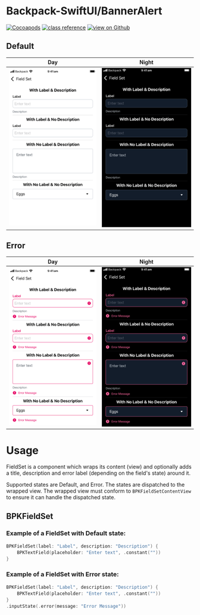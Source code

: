 #  Backpack-SwiftUI/BannerAlert

[![Cocoapods](https://img.shields.io/cocoapods/v/Backpack-SwiftUI.svg?style=flat)](hhttps://cocoapods.org/pods/Backpack-SwiftUI)
[![class reference](https://img.shields.io/badge/Class%20reference-iOS-blue)](https://backpack.github.io/ios/versions/latest/swiftui/Structs/BPKFieldSet.html)
[![view on Github](https://img.shields.io/badge/Source%20code-GitHub-lightgrey)](https://github.com/Skyscanner/backpack-ios/tree/main/Backpack-SwiftUI/BPKFieldSet)

## Default

| Day | Night |
| --- | --- |
| <img src="https://raw.githubusercontent.com/Skyscanner/backpack-ios/main/screenshots/iPhone-swiftui_field-set___default_lm.png" alt="" width="375" /> |<img src="https://raw.githubusercontent.com/Skyscanner/backpack-ios/main/screenshots/iPhone-swiftui_field-set___default_dm.png" alt="" width="375" /> |

## Error

| Day | Night |
| --- | --- |
| <img src="https://raw.githubusercontent.com/Skyscanner/backpack-ios/main/screenshots/iPhone-swiftui_field-set___error_lm.png" alt="" width="375" /> |<img src="https://raw.githubusercontent.com/Skyscanner/backpack-ios/main/screenshots/iPhone-swiftui_field-set___error_dm.png" alt="" width="375" /> |

# Usage

FieldSet is a component which wraps its content (view) and optionally adds a title, description and error label (depending on the field's state) around it.

Supported states are Default, and Error. The states are dispatched to the wrapped view. The wrapped view must conform to `BPKFieldSetContentView` to ensure it can handle the dispatched state.


## BPKFieldSet

### Example of a FieldSet with Default state:

```swift
BPKFieldSet(label: "Label", description: "Description") {
    BPKTextField(placeholder: "Enter text", .constant(""))
}
```

### Example of a FieldSet with Error state:

```swift
BPKFieldSet(label: "Label", description: "Description") {
    BPKTextField(placeholder: "Enter text", .constant(""))
}
.inputState(.error(message: "Error Message"))
```
